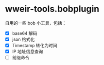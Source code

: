 # wweir-tools.bobplugin

自用的一些 bob 小工具，包括：

- [x] base64 解码
- [x] json 格式化
- [x] Timestamp 转化为时间
- [x] IP 地址信息查询
- [ ] 前缀命令
